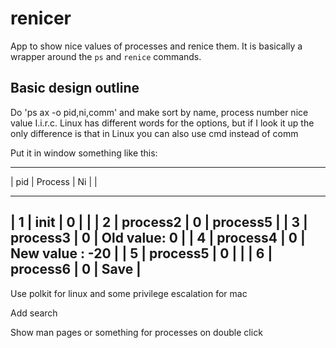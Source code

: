 # renicer
App to show nice values of processes and renice them. It is basically a wrapper around the ```ps``` and ```renice``` commands. 

## Basic design outline
Do 'ps ax -o pid,ni,comm' and make sort by name, process number nice value
I.i.r.c. Linux has different words for the options, but if I look it up the only difference
is that in Linux you can also use cmd instead of comm

Put it in window something like this:
__________________________________________________
| pid | Process  | Ni |                          |
__________________________________________________
| 1   | init     | 0  |                          |
| 2   | process2 | 0  |      process5            |
| 3   | process3 | 0  |      Old value: 0        |
| 4   | process4 | 0  |      New value : -20     |
| 5   | process5 | 0  |                          |
| 6   | process6 | 0  |      Save                |
--------------------------------------------------

Use polkit for linux and some privilege escalation for mac

Add search

Show man pages or something for processes on double click
